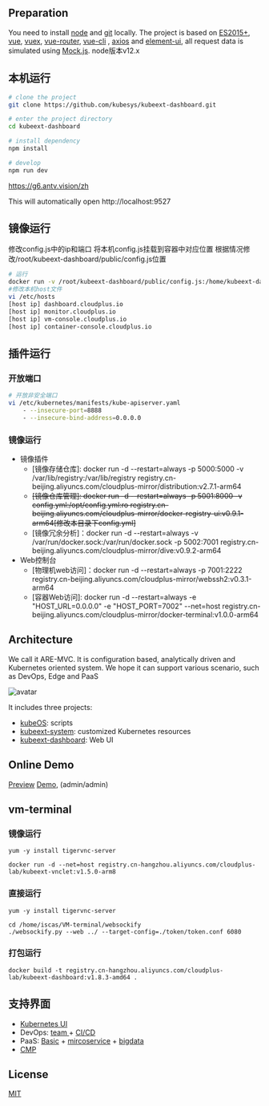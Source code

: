 ## Preparation

You need to install [node](https://nodejs.org/) and [git](https://git-scm.com/) locally. The project is based on [ES2015+](https://es6.ruanyifeng.com/), [vue](https://cn.vuejs.org/index.html), [vuex](https://vuex.vuejs.org/zh-cn/), [vue-router](https://router.vuejs.org/zh-cn/), [vue-cli](https://github.com/vuejs/vue-cli) , [axios](https://github.com/axios/axios) and [element-ui](https://github.com/ElemeFE/element), all request data is simulated using [Mock.js](https://github.com/nuysoft/Mock).
node版本v12.x

## 本机运行

```bash
# clone the project
git clone https://github.com/kubesys/kubeext-dashboard.git

# enter the project directory
cd kubeext-dashboard

# install dependency
npm install

# develop
npm run dev
```

https://g6.antv.vision/zh

This will automatically open http://localhost:9527


## 镜像运行
修改config.js中的ip和端口
将本机config.js挂载到容器中对应位置
根据情况修改/root/kubeext-dashboard/public/config.js位置
```bash
# 运行
docker run -v /root/kubeext-dashboard/public/config.js:/home/kubeext-dashboard/public/config.js -d -p 9537:9537 -it registry.cn-beijing.aliyuncs.com/cloudplus-lab/kubeext-dashboard:v1.8.2-amd64   
#修改本机host文件
vi /etc/hosts   
[host ip] dashboard.cloudplus.io    
[host ip] monitor.cloudplus.io
[host ip] vm-console.cloudplus.io
[host ip] container-console.cloudplus.io
```

## 插件运行

### 开放端口


```bash
# 开放非安全端口
vi /etc/kubernetes/manifests/kube-apiserver.yaml
    - --insecure-port=8888
    - --insecure-bind-address=0.0.0.0
```

### 镜像运行

- 镜像插件
  - [镜像存储仓库]: docker run -d --restart=always -p 5000:5000 -v /var/lib/registry:/var/lib/registry registry.cn-beijing.aliyuncs.com/cloudplus-mirror/distribution:v2.7.1-arm64
  - ~~[镜像仓库管理]: docker run -d --restart=always -p 5001:8000 -v config.yml:/opt/config.yml:ro registry.cn-beijing.aliyuncs.com/cloudplus-mirror/docker-registry-ui:v0.9.1-arm64[修改本目录下config.yml]~~
  - [镜像冗余分析]：docker run -d --restart=always -v /var/run/docker.sock:/var/run/docker.sock -p 5002:7001 registry.cn-beijing.aliyuncs.com/cloudplus-mirror/dive:v0.9.2-arm64
- Web控制台
  - [物理机web访问]：docker run -d --restart=always -p 7001:2222 registry.cn-beijing.aliyuncs.com/cloudplus-mirror/webssh2:v0.3.1-arm64
  - [容器Web访问]: docker run -d --restart=always -e  "HOST_URL=0.0.0.0" -e "HOST_PORT=7002" --net=host registry.cn-beijing.aliyuncs.com/cloudplus-mirror/docker-terminal:v1.0.0-arm64

## Architecture

We call it ARE-MVC. It is configuration based, analytically driven and Kubernetes oriented system.
We hope it can support various scenario, such as DevOps, Edge and PaaS

![avatar](https://github.com/kubesys/kubeOS/blob/master/imgs/arch.png)

It includes three projects:

- [kubeOS](https://github.com/kubesys/kubeOS): scripts
- [kubeext-system](https://github.com/kubesys/kubeext-system): customized Kubernetes resources
- [kubeext-dashboard](https://github.com/kubesys/kubeext-dashboard): Web UI

## Online Demo

[Preview](https://panjiachen.github.io/vue-element-admin)
[Demo](http://39.106.40.190:30310/), (admin/admin)

## vm-terminal    
### 镜像运行    

```  
yum -y install tigervnc-server   

docker run -d --net=host registry.cn-hangzhou.aliyuncs.com/cloudplus-lab/kubeext-vnclet:v1.5.0-arm8 
```     
### 直接运行
```
yum -y install tigervnc-server  

cd /home/iscas/VM-terminal/websockify
./websockify.py --web ../ --target-config=./token/token.conf 6080
```

### 打包运行

```
docker build -t registry.cn-hangzhou.aliyuncs.com/cloudplus-lab/kubeext-dashboard:v1.8.3-amd64 .
```

## 支持界面

- [Kubernetes UI](https://github.com/kubernetes/dashboard)
- DevOps: [team ](https://beta.vilson.xyz/)+ [CI/CD](https://github.com/argoproj/argo-cd)
- PaaS: [Basic](https://demo.kubesphere.io) + [mircoservice](https://github.com/istio/istio) + [bigdata](https://gitee.com/WeBank/Linkis)
- [CMP](https://app.hpcdlab.com)



## License

[MIT](https://github.com/PanJiaChen/vue-element-admin/blob/master/LICENSE)
